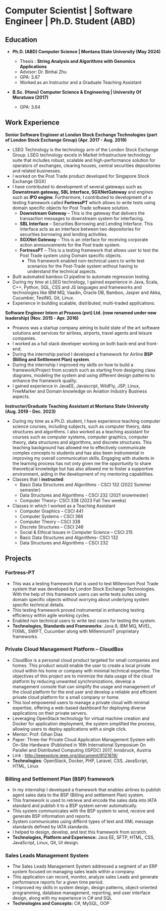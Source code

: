 # Computer Scientist | Software Engineer | Ph.D. Student (ABD)

## Education 
- **Ph.D. (ABD) Computer Science | Montana State University (May 2024)**
  - Thesis : **String Analysis and Algorithms with Genomics Applications**
  - Advisor: Dr. Binhai Zhu
  - GPA: 3.87
  - Worked as an Instructor and a Graduate Teaching Assistant
  
- **B.Sc. (Hons) Computer Science & Engineering | University Of Moratuwa (2017)**
  - GPA: 3.64

## Work Experience
**Senior Software Engineer at London Stock Exchange Technologies (part of London Stock Exchange Group) (Apr. 2017 - Aug. 2019)**
- LSEG Technology is the technology arm of the London Stock Exchange Group. LSEG technology excels in Market Infrastructure technology suite that includes robust, scalable and high-performance solution for operators of exchanges, clearing houses, central securities depositories and related businesses.
- I worked on the Post Trade product developed for Singapore Stock Exchange (SGX)
- I have contributed to development of several gateways such as **Downstream gateway, SBL Interface, SGXNetGateway** and engines such as **IPO engine**. Furthermore, I contributed to development of a testing framework called **FortressPT** which allows to write tests using domain specific objects for Post Trade software solution.
  - **Downstream Gateway** – This is the gateway that delivers the transaction messages to downstream system for interfacing.
  - **SBL Interface** – Securities Borrowing and Lending Interface. This interface acts as an interface between two depositories for securities borrowing and lending activities.
  - **SGXNet Gateway** – This is an interface for receiving corporate action announcements for the Post trade system.
  - **FortressPT** – This is a testing framework that allows user to test the Post Trade system using Domain specific objects.
    - This framework enabled non-technical users to write test scenarios for the Post-Trade system without having to understand the technical aspects.
- Built automated bamboo CI pipeline to automate regression testing.
- During my time at LSEG technology, I gained experience in Java, Scala, C++, Python, SQL, CSS and JS languages and frameworks and technologies like IBM MQ, Vaadin, Oracle DB, Bamboo, Jasper and Akka, Cucumber, TestNG, Git, Linux.
- Experience in building scalable, distributed, multi-traded applications.
  
**Software Engineer Intern at Proavos (pvt) Ltd. (now renamed under new leadership) (Nov. 2015 - Apr. 2016)**
  - Proavos was a startup company aiming to build state of the art software solutions and services for airlines, airports, travel agents and leisure companies.
  - I worked as a full stack developer working on both back-end and front-end.
  - During the internship period I developed a framework for Airline **BSP (Billing and Settlement Plan) system**.
  - During the internship I improved my skills on how to build a framework/Project from scratch such as starting from designing class diagrams, modeling the system and using different design patterns to enhance the framework quality.
  - I gained experience in JavaEE, Javascript, WildFly, JSP, Linux, FreeMarker and Domain knowledge on Aviation Industry Business aspects.

**Instructor/Graduate Teaching Assistant at Montana State University (Aug. 2019 - Dec. 2023)**
- During my time as a Ph.D. student, I have experience teaching computer science courses, including subjects, such as computer theory, data structures and algorithms. I also worked as a teaching assistant for courses such as computer systems, computer graphics, computer theory, data structures and algorithms, and discrete structures. This teaching background has allowed me to effectively communicate complex concepts to students and has also been instrumental in improving my overall communication skills. Engaging with students in the learning process has not only given me the opportunity to share theoretical knowledge but has also allowed me to foster a supportive environment, aiding in the development of my mentoring capabilities.
- Classes that I **instructed**:
	- Basic Data Structures and Algorithms - CSCI 132 (2022 Summer semester) 
	- Data Structures and Algorithms - CSCI 232 (2021 snowmester)
	- Computer Theory- CSCI 338 (2023 Fall Two weeks)
- Classes in which I worked as a Teaching Assistant 
    - Computer Graphics – CSCI 441 
    - Computer Systems – CSCI 366
    - Computer Theory – CSCI 338
    - Discrete Structures – CSCI 246 
    - Social & Ethical Issues in Computer Science – CSCI 215
    - Basic Data Structures and Algorithms- CSCI 132
    - Data Structures and Algorithms – CSCI 232 

## Projects
### Fortress-PT
- This was a testing framework that is used to test Millennium Post Trade system that was developed by London Stock Exchange Technologies. With the help of this framework users can write tests suites using domain specific objects without worrying about underlying system specific technical details.
- This testing framework proved instrumental in enhancing testing efficiency within agile working cycles.
- Enabled non technical users to write test cases for testing the system.
- **Technologies, Standards and Frameworks**: Java 8, IBM MQ, MVEL, FIXML, SWIFT, Cucumber along with MillenniumIT proprietary frameworks.

### Private Cloud Management Platform – CloudBox
- CloudBox is a personal cloud product targeted for small companies and homes. This product would enable the user to create a local private cloud within his home or company with minimal technical expertise. The objectives of this project are to minimize the data usage of the cloud platform by reducing unwanted synchronizations, develop a management console that can simplify the usage and management of the cloud platform for the end user and develop a reliable and efficient private cloud platform for a small company or home.
- This tool empowered users to manage a private cloud with minimal expertise, offering a web-based dashboard for deploying diverse applications on their private servers.
- Leveraging OpenStack technology for virtual machine creation and Docker for application deployment, the system simplified the process, allowing users to deploy applications with a single click.
- Mentor: Prof: Gihan Dias
- Paper: Three-tier Private Cloud Application Management System with On-Site Hardware (Published in 16th International Symposium On 
Parallel and Distributed Computing (ISPDC) 2017, Innsbruck, Austria
- Link : http://ieeexplore.ieee.org/document/8121619/
- **Technologies**: OpenStack, Docker, PHP, Laravel, CSS, JavaScript, HTML, Linux

### Billing and Settlement Plan (BSP) framework
- In my internship I developed a framework that enables airlines to publish agent sales data to the BSP (Billing and settlement Plan) system.
- This framework is used to retrieve and encode the sales data into IATA standard and publish it to a BSP system server automatically.
- This system communicates with the BSP system to send, receive and generate BSP information and reports.
- System communicates using differnt types of text and XML message standards defined by IATA standards.
- I helped to design, develop, and test this framework from scratch.
- **Technologies, Platform and Experience:** Java EE, SFTP, HTML, CSS, JavaScript, Linux, Git, UI design.

### Sales Leads Management System 
- The Sales Leads Management System addressed a segment of an ERP system focused on managing sales leads within a company. 
- This application can record, monitor, analyze sales Leads and generate performance reports for a given time period.
- I improved my skills in system design, design patterns, object-oriented programming, database management, reporting, and user interface design, along with my experience in C# and SQL
- **Technologies and Concepts:** C\#, MySQL, OOP 


